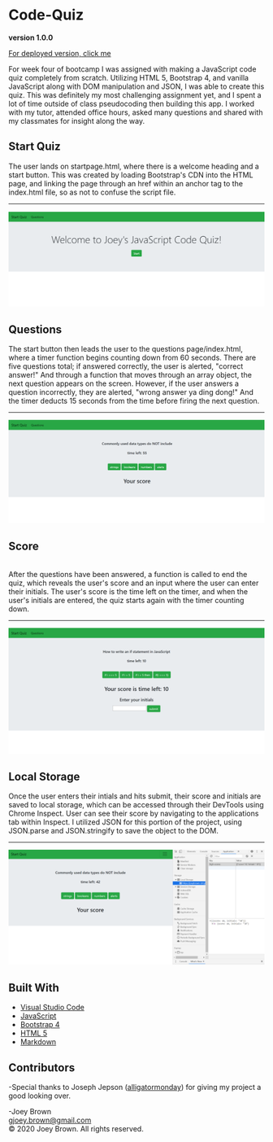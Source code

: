 # Code-Quiz

**version 1.0.0**

[For deployed version, click me](https://joeybrown-ctrl.github.io/Code-Quiz/startpage.html)

For week four of bootcamp I was assigned with making a JavaScript code quiz completely from scratch. Utilizing HTML 5, Bootstrap 4, and vanilla JavaScript along with DOM manipulation and JSON, I was able to create this quiz. This was definitely my most challenging assignment yet, and I spent a lot of time outside of class pseudocoding then building this app. I worked with my tutor, attended office hours, asked many questions and shared with my classmates for insight along the way. 
<br>

## Start Quiz

The user lands on startpage.html, where there is a welcome heading and a start button. This was created by loading Bootstrap's CDN into the HTML page, and linking the page through an href within an anchor tag to the index.html file, so as not to confuse the script file.
<br><hr>

![Image of startpage.html](https://github.com/joeybrown-ctrl/Code-Quiz/blob/master/images/start-page.png)
<br>

## Questions

The start button then leads the user to the questions page/index.html, where a timer function begins counting down from 60 seconds. There are five questions total; if answered correctly, the user is alerted, "correct answer!" And through a function that moves through an array object, the next question appears on the screen. However, if the user answers a question incorrectly, they are alerted, "wrong answer ya ding dong!" And the timer deducts 15 seconds from the time before firing the next question.
<br><hr>

![Image of index.html/code quiz questions](https://github.com/joeybrown-ctrl/Code-Quiz/blob/master/images/questions-page.png)

## Score

<br>
After the questions have been answered, a function is called to end the quiz, which reveals the user's score and an input where the user can enter their initials. The user's score is the time left on the timer, and when the user's initials are entered, the quiz starts again with the timer counting down.
<br><hr>

![Image of final score and the input for user's initials](https://github.com/joeybrown-ctrl/Code-Quiz/blob/master/images/score-initials.png)
<br>

## Local Storage

Once the user enters their intials and hits submit, their score and initials are saved to local storage, which can be accessed through their DevTools using Chrome Inspect. User can see their score by navigating to the applications tab within Inspect. I utilized JSON for this portion of the project, using JSON.parse and JSON.stringify to save the object to the DOM. 
<br><hr>

![Image of user's initials and score stored to local storage](https://github.com/joeybrown-ctrl/Code-Quiz/blob/master/images/local-storage.png)
<br>

## Built With

* [Visual Studio Code](https://code.visualstudio.com/)
* [JavaScript](https://developer.mozilla.org/en-US/docs/Web/JavaScript)
* [Bootstrap 4](https://getbootstrap.com/)
* [HTML 5](https://developer.mozilla.org/en-US/docs/Web/Guide/HTML/HTML5)
* [Markdown](https://guides.github.com/features/mastering-markdown/) 


## Contributors

-Special thanks to Joseph Jepson ([alligatormonday](https://github.com/alligatormonday)) for giving my project a good looking over.

-Joey Brown <br> <gjoey.brown@gmail.com> <br> &copy; 2020 Joey Brown. All rights reserved.